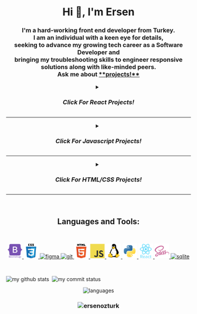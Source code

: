 <h1 align="center">Hi 👋, I'm Ersen</h1>
<h3 align="center">I'm a hard-working front end developer from Turkey. <br> I am an individual with a keen eye for details, <br> seeking to advance my growing tech career as a Software Developer and <br> bringing my troubleshooting skills to engineer responsive solutions along with like-minded peers.<br> Ask me about <a href="https://github.com/ersenozturk?tab=repositories">**projects!**</a></h3>

<details align="center">
  <summary><h3><em>Click For React Projects!</em></h3></summary>

  <p><a href="https://react-random-app2.netlify.app/" target="_blank" rel="noreferrer">Random App2</a></p>
  <p><a href="https://fireblogapp-mikers.netlify.app/" target="_blank" rel="noreferrer">FireBlogApp</a></p>
  <p><a href="https://firebase-react-movie-app.netlify.app/" target="_blank" rel="noreferrer">react-movie-app</a></p>
  <p><a href="https://ersenozturk.github.io/react-recipe-app" target="_blank" rel="noreferrer">react-recipe-app</a></p>
  <p><a href="https://ersenozturk.github.io/react-random-user-app" target="_blank" rel="noreferrer">react-random-user-app</a></p>
  <p><a href="https://ersenozturk.github.io/react-task-tracker" target="_blank" rel="noreferrer">react-task-tracker</a></p>
  <p><a href="https://ersenozturk.github.io/react-tour-place" target="_blank" rel="noreferrer">react-tour-places</a></p>
  <p><a href="https://ersenozturk.github.io/react-language-cards/" target="_blank" rel="noreferrer">react-language-cards</a></p>
  
</details>
  <hr/>
    
<details align="center">
  <summary><h3><em>Click For Javascript Projects!</em></h3></summary>
 
  <p><a href="https://ersenozturk.github.io/movie-booking-app/" target="_blank" rel="noreferrer">movie-booking-app</a></p>
  <p><a href="https://ersenozturk.github.io/Javascript-Exercises/country-neighbours/" target="_blank" rel="noreferrer">country-neighbours</a></p>
  <p><a href="https://ersenozturk.github.io/Javascript-Exercises/weather-app/" target="_blank" rel="noreferrer">Weather App</a></p>
  <p><a href="https://ersenozturk.github.io/Javascript-Exercises/registerUserPage-axios-exercise/" target="_blank" rel="noreferrer">registerUserPage-axios-exercise</a></p>
  <p><a href="https://ersenozturk.github.io/Javascript-Exercises/profileFinderFromApi/" target="_blank" rel="noreferrer">profileFinderFromApi</a></p>
  <p><a href="https://ersenozturk.github.io/Javascript-Exercises/questionApp/" target="_blank" rel="noreferrer">questionApp</a></p>
  <p><a href="https://ersenozturk.github.io/Javascript-Exercises/JSON-exercise1/" target="_blank" rel="noreferrer">JSON-exercise1</a></p>
  <p><a href="https://ersenozturk.github.io/Javascript-Exercises/iphone-calculator/" target="_blank" rel="noreferrer">iphone-calculator</a></p>
  <p><a href="https://ersenozturk.github.io/Javascript-Exercises/Check-Daily-Routine/" target="_blank" rel="noreferrer">Check-Daily-Routine</a></p>
  <p><a href="https://ersenozturk.github.io/Javascript-Exercises/checkout-Js/" target="_blank" rel="noreferrer">checkout-Js</a></p>
  <p><a href="https://ersenozturk.github.io/Javascript-Exercises/lucky-numbes/" target="_blank" rel="noreferrer">lucky-numbes</a></p>
  <p><a href="https://ersenozturk.github.io/Javascript-Exercises/spinner/" target="_blank" rel="noreferrer">spinner</a></p>
  <p><a href="https://ersenozturk.github.io/Javascript-Exercises/exact-age-calculator/" target="_blank" rel="noreferrer">exact-age-calculator</a></p>
  <p><a href="https://ersenozturk.github.io/Javascript-Exercises/number-guessing-game/" target="_blank" rel="noreferrer">number-guessing-game</a></p>
  <p><a href="https://ersenozturk.github.io/Javascript-Exercises/todoApp(createdDoubleList)/" target="_blank" rel="noreferrer">todoApp(createdDoubleList)</a></p>
  <p><a href="https://ersenozturk.github.io/Javascript-Exercises/todoApp(advanced)/" target="_blank" rel="noreferrer">todoApp(advanced)</a></p>
  <p><a href="https://ersenozturk.github.io/Javascript-Exercises/add-delete-item(intermediate)/" target="_blank" rel="noreferrer">add-delete-item(intermediate)</a></p>
  <p><a href="https://ersenozturk.github.io/Javascript-Exercises/ping-pong-game/" target="_blank" rel="noreferrer">ping-pong-game</a></p>
  <p><a href="https://kredi-hesapla.netlify.app/" target="_blank" rel="noreferrer">Kredi Hesaplama</a></p>
 
</details>
  <hr/>

<details align="center">
  <summary><h3><em>Click For HTML/CSS Projects!</em></h3></summary>
  
  <p><a href="https://ersenozturk.github.io/hotel-site-project/" target="_blank" rel="noreferrer">hotel-site-project</a></p>
  <p><a href="https://ersenozturk.github.io/HTML-CSS-Exercises/Portfolio-ersenozturk/index.html" target="_blank" rel="noreferrer">Portfolio-ersenozturk</a></p>
  <p><a href="https://ersenozturk.github.io/HTML-CSS-Exercises/sass/index.html" target="_blank" rel="noreferrer">SASS</a></p>
  <p><a href="https://ersenozturk.github.io/HTML-CSS-Exercises/responsive_web(using_flexbox)/index.html" target="_blank" rel="noreferrer">responsive_web(using_flexbox)</a></p>
  <p><a href="https://ersenozturk.github.io/HTML-CSS-Exercises/parallax-web-site/index.html" target="_blank" rel="noreferrer">parallax-web-site</a></p>
  <p><a href="https://ersenozturk.github.io/HTML-CSS-Exercises/netflixSurvey/index.html" target="_blank" rel="noreferrer">netflixSurvey</a></p>
  <p><a href="https://ersenozturk.github.io/HTML-CSS-Exercises/impossible_is_nothing_web_design/index.html" target="_blank" rel="noreferrer">impossible_is_nothing_web_design</a></p>
  <p><a href="https://ersenozturk.github.io/HTML-CSS-Exercises/LanguageCourseSurveyForm/index.html" target="_blank" rel="noreferrer">LanguageCourseSurveyForm</a></p>

  
</details> 
  <hr/>

<p>&nbsp</p>

<h2 align="center"> Languages and Tools: </h2>
<p>&nbsp</p>
<p align="center"> <a href="https://getbootstrap.com" target="_blank" rel="noreferrer"> <img src="https://raw.githubusercontent.com/devicons/devicon/master/icons/bootstrap/bootstrap-plain-wordmark.svg" alt="bootstrap" width="40" height="40"/> </a> <a href="https://www.w3schools.com/css/" target="_blank" rel="noreferrer"> <img src="https://raw.githubusercontent.com/devicons/devicon/master/icons/css3/css3-original-wordmark.svg" alt="css3" width="40" height="40"/> </a> <a href="https://www.figma.com/" target="_blank" rel="noreferrer"> <img src="https://www.vectorlogo.zone/logos/figma/figma-icon.svg" alt="figma" width="40" height="40"/> </a> <a href="https://git-scm.com/" target="_blank" rel="noreferrer"> <img src="https://www.vectorlogo.zone/logos/git-scm/git-scm-icon.svg" alt="git" width="40" height="40"/> </a> <a href="https://www.w3.org/html/" target="_blank" rel="noreferrer"> <img src="https://raw.githubusercontent.com/devicons/devicon/master/icons/html5/html5-original-wordmark.svg" alt="html5" width="40" height="40"/> </a> <a href="https://developer.mozilla.org/en-US/docs/Web/JavaScript" target="_blank" rel="noreferrer"> <img src="https://raw.githubusercontent.com/devicons/devicon/master/icons/javascript/javascript-original.svg" alt="javascript" width="40" height="40"/> </a> <a href="https://www.linux.org/" target="_blank" rel="noreferrer"> <img src="https://raw.githubusercontent.com/devicons/devicon/master/icons/linux/linux-original.svg" alt="linux" width="40" height="40"/> </a> <a href="https://www.python.org" target="_blank" rel="noreferrer"> <img src="https://raw.githubusercontent.com/devicons/devicon/master/icons/python/python-original.svg" alt="python" width="40" height="40"/> </a> <a href="https://reactjs.org/" target="_blank" rel="noreferrer"> <img src="https://raw.githubusercontent.com/devicons/devicon/master/icons/react/react-original-wordmark.svg" alt="react" width="40" height="40"/> </a> <a href="https://sass-lang.com" target="_blank" rel="noreferrer"> <img src="https://raw.githubusercontent.com/devicons/devicon/master/icons/sass/sass-original.svg" alt="sass" width="40" height="40"/> </a> <a href="https://www.sqlite.org/" target="_blank" rel="noreferrer"> <img src="https://www.vectorlogo.zone/logos/sqlite/sqlite-icon.svg" alt="sqlite" width="40" height="40"/> </a> </p>
<p>&nbsp</p>

<p align="left">
<img src="https://github-readme-stats.vercel.app/api?username=ersenozturk&theme=chartreuse-dark" alt="my github stats" width="49%"/>&nbsp;
<img src="https://github-readme-streak-stats.herokuapp.com/?user=ersenozturk&theme=chartreuse-dark" alt="my commit status" width="49%" /> </p>
<p align="center"> <img src="https://github-readme-stats.vercel.app/api/top-langs/?username=ersenozturk&theme=chartreuse-dark&layout=compact" alt="languages" width="50%" > </p>

<h3 align="center"> <img src="https://komarev.com/ghpvc/?username=ersenozturk&label=Profile%20views&color=0e75b6&style=flat" alt="ersenozturk" /> </h3>
